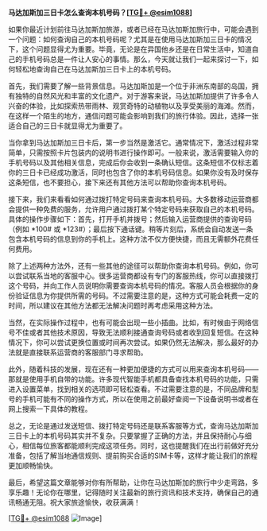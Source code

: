 **马达加斯加三日卡怎么查询本机号码？[[TG💪+ @esim1088](https://t.me/s/esim1088)]**

如果你最近计划前往马达加斯加旅游，或者已经在马达加斯加旅行中，可能会遇到一个问题：如何查询自己的本机号码呢？尤其是在使用马达加斯加三日卡的情况下，这个问题显得尤为重要。毕竟，无论是在异国他乡还是在日常生活中，知道自己的手机号码总是一件让人安心的事情。那么，今天就让我们一起来探讨一下，如何轻松地查询自己在马达加斯加三日卡上的本机号码。

首先，我们需要了解一些背景信息。马达加斯加是一个位于非洲东南部的岛国，拥有独特的自然风光和丰富的文化遗产。对于游客来说，马达加斯加提供了许多令人兴奋的体验，比如探索热带雨林、观赏奇特的动植物以及享受美丽的海滩。然而，在这样一个陌生的地方，通信问题可能会影响到我们的旅行体验。因此，选择一张适合自己的三日卡就显得尤为重要了。

当你拿到马达加斯加三日卡后，第一步当然是激活它。通常情况下，激活过程非常简单，只需按照卡片包装内的说明书进行操作即可。一般来说，激活需要输入你的手机号码以及其他相关信息，完成后你会收到一条确认短信。这条短信不仅标志着你的三日卡已经成功激活，同时也包含了你的本机号码信息。如果你没有及时保存这条短信，也不要担心，接下来还有其他方法可以帮助你查询本机号码。

接下来，我们来看看如何通过拨打特定号码来查询本机号码。大多数移动运营商都会提供一种免费的服务，允许用户通过拨打某个特定号码来获取自己的本机号码。具体的操作步骤如下：首先，打开手机并拨号；然后输入运营商提供的查询号码（例如 *100# 或 *123#）；最后按下通话键。稍等片刻后，系统会自动发送一条包含本机号码的信息到你的手机上。这种方法不仅方便快捷，而且无需额外花费任何费用。

除了上述两种方法外，还有一些其他的途径可以帮助你查询本机号码。例如，你可以尝试联系当地的客服中心。很多运营商都设有专门的客服热线，你可以直接拨打这个号码，并向工作人员说明你需要查询本机号码的情况。客服人员会根据你的身份验证信息为你提供所需的号码。不过需要注意的是，这种方式可能会耗费一定的时间，所以建议在其他方法都无法解决问题时再考虑采用这种方法。

当然，在实际操作过程中，也有可能会出现一些小插曲。比如，有时候由于网络信号不佳或者其他技术原因，导致无法顺利接通查询号码或者收到回复短信。在这种情况下，你可以尝试更换位置或时间再次尝试。如果仍然无法解决，那么最好的办法就是直接联系运营商的客服部门寻求帮助。

此外，随着科技的发展，现在还有一种更加便捷的方式可以用来查询本机号码——那就是使用手机自带的功能。许多现代智能手机都具备查找本机号码的功能，只需进入设置菜单，找到相关的选项即可轻松查看。不过需要注意的是，不同品牌和型号的手机可能有不同的操作方式，所以在使用之前最好查阅一下设备说明书或者在网上搜索一下具体的教程。

总之，无论是通过发送短信、拨打特定号码还是联系客服等方式，查询马达加斯加三日卡上的本机号码其实并不复杂。只要掌握了正确的方法，并且保持耐心与细心，相信每位旅客都能顺利完成这项任务。同时，这也提醒我们在出行前做好充分准备，包括了解当地通信规则、提前购买合适的SIM卡等，这样才能让我们的旅程更加顺畅愉快。

最后，希望这篇文章能够对你有所帮助，让你在马达加斯加的旅行中少走弯路，多享乐趣！无论你在哪里，记得随时关注最新的旅行资讯和技术支持，确保自己的通讯畅通无阻。祝大家旅途愉快，收获满满！

[[TG💪+ @esim1088](https://t.me/s/esim1088) ![Image](https://i.postimg.cc/4NQfJmqS/Snipaste-2025-05-13-00-14-12.png)]